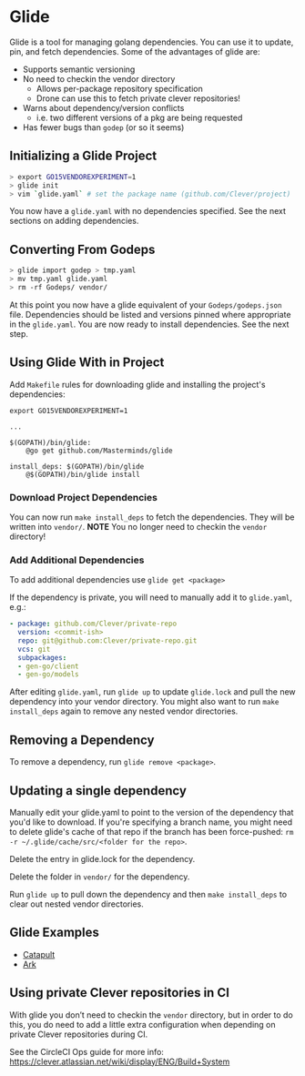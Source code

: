 # Glide

Glide is a tool for managing golang dependencies. You can use it to update, pin, and fetch dependencies. Some of the advantages of glide are:
  - Supports semantic versioning
  - No need to checkin the vendor directory
    - Allows per-package repository specification
    - Drone can use this to fetch private clever repositories!
  - Warns about dependency/version conflicts
    - i.e. two different versions of a pkg are being requested
  - Has fewer bugs than `godep` (or so it seems)


## Initializing a Glide Project

```bash
> export GO15VENDOREXPERIMENT=1
> glide init
> vim `glide.yaml` # set the package name (github.com/Clever/project)
```

You now have a `glide.yaml` with no dependencies specified. See the next sections on adding dependencies.

## Converting From Godeps

```bash
> glide import godep > tmp.yaml
> mv tmp.yaml glide.yaml
> rm -rf Godeps/ vendor/
```

At this point you now have a glide equivalent of your `Godeps/godeps.json` file. Dependencies should be listed and versions pinned where appropriate in the `glide.yaml`. You are now ready to install dependencies. See the next step.

## Using Glide With in Project

Add `Makefile` rules for downloading glide and installing the project's dependencies:
```make
export GO15VENDOREXPERIMENT=1

...

$(GOPATH)/bin/glide:
    @go get github.com/Masterminds/glide

install_deps: $(GOPATH)/bin/glide
    @$(GOPATH)/bin/glide install
```

### Download Project Dependencies
You can now run `make install_deps` to fetch the dependencies. They will be written into `vendor/`. **NOTE** You no longer need to checkin the `vendor` directory!

### Add Additional Dependencies

To add additional dependencies use `glide get <package>`

If the dependency is private, you will need to manually add it to `glide.yaml`, e.g.:

``` yaml
- package: github.com/Clever/private-repo
  version: <commit-ish>
  repo: git@github.com:Clever/private-repo.git
  vcs: git
  subpackages:
  - gen-go/client
  - gen-go/models
```

After editing `glide.yaml`, run `glide up` to update `glide.lock` and pull the new dependency into your vendor directory.
You might also want to run `make install_deps` again to remove any nested vendor directories.

## Removing a Dependency

To remove a dependency, run `glide remove <package>`.

## Updating a single dependency

Manually edit your glide.yaml to point to the version of the dependency that you'd like to download.
If you're specifying a branch name, you might need to delete glide's cache of that repo if the branch has been force-pushed: `rm -r ~/.glide/cache/src/<folder for the repo>`.

Delete the entry in glide.lock for the dependency.

Delete the folder in `vendor/` for the dependency.

Run `glide up` to pull down the dependency and then `make install_deps` to clear out nested vendor directories.


## Glide Examples

  - [Catapult](https://github.com/Clever/catapult)
  - [Ark](https://github.com/Clever/ark)

## Using private Clever repositories in CI

With glide you don’t need to checkin the `vendor` directory, but in order to do this, you do need to add a little extra configuration when depending on private Clever repositories during CI.

See the CircleCI Ops guide for more info: https://clever.atlassian.net/wiki/display/ENG/Build+System
